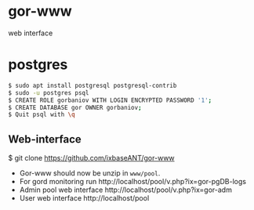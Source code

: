# gor-www
web interface

# postgres

```bash
$ sudo apt install postgresql postgresql-contrib
$ sudo -u postgres psql
$ CREATE ROLE gorbaniov WITH LOGIN ENCRYPTED PASSWORD '1';
$ CREATE DATABASE gor OWNER gorbaniov;
$ Quit psql with \q
```

## Web-interface
$ git clone https://github.com/ixbaseANT/gor-www
- Gor-www should now be unzip in `www/pool`.
- For gord monitoring run http://localhost/pool/v.php?ix=gor-pgDB-logs
- Admin pool web interface http://localhost/pool/v.php?ix=gor-adm
- User web interface http://localhost/pool
